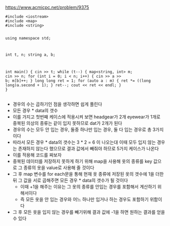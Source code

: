 <p><a href="https://www.acmicpc.net/problem/9375">https://www.acmicpc.net/problem/9375</a></p>
<pre><code class="language-C++">#include &lt;iostream&gt;
#include &lt;map&gt;
#include &lt;string&gt;

using namespace std;

int t, n;
string a, b;

int main()
{
    cin &gt;&gt; t;
    while (t--)
    {
        map&lt;string, int&gt; m;
        cin &gt;&gt; n;
        for (int i = 0; i &lt; n; i++)
        {
            cin &gt;&gt; a &gt;&gt; b;
            m[b]++;
        }
        long long ret = 1;
        for (auto a : m)
        {
            ret *= ((long long)a.second + 1);
        }
        ret--;
        cout &lt;&lt; ret &lt;&lt; endl;
    }
}</code></pre>
<ul>
<li>경우의 수는 곱하기인 점을 생각하면 쉽게 풀린다</li>
<li>모든 경우 * data의 갯수</li>
<li>이를 가지고 첫번째 케이스에 적용시켜 보면 headgear가 2개 eyewear가 1개로 중복된 의상의 종류는 같이 입지 못하므로 dat가 2개가 된다</li>
<li>경우의 수는 모두 안 입는 경우, 둘중 하나만 입는 경우, 둘 다 입는 경우로 총 3가지 이다</li>
<li>따라서 모든 경우 * data의 갯수는 3 * 2 = 6 이 나오는대 이때 모두 입지 않는 경우는 존재하지 않는다 했으므로 결과 값에서 빼줘야 하므로 5가지 케이스가 나온다</li>
<li>이를 적용해 코드를 짜보자</li>
<li>중복된 데이터를 저장하지 못하게 하기 위해 map을 사용해 옷의 종류를 key 값으로 그 종류의 옷을 value로 사용해 줄 것이다</li>
<li>그 후 map 변수를 for each문을 통해 현재 옷 종류에 저장된 옷의 갯수에 1을 더한 뒤 그 값을 서로 곱해주면 모든 경우 * data의 갯수가 될 것이다<ul>
<li>이때 +1을 해주는 이유는 그 옷의 종류를 안입는 경우를 포함해서 계산하기 위해서이다</li>
<li>즉 모든 옷을 안 입는 경우와 어느 하나만 입거나 하는 경우도 포함하기 위함이다</li>
</ul>
</li>
<li>그 후 모든 옷을 입지 않는 경우를 빼기위해 결과 값에 -1을 하면 원하는 결과를 얻을 수 있다</li>
</ul>